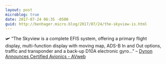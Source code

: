 ```yaml
---
layout: post
microblog: true
date: 2017-07-24 06:35 -0500
guid: http://benhager.micro.blog/2017/07/24/the-skyview-is.html
---
```

🛩 “The Skyview is a complete EFIS system, offering a primary flight display, multi-function display with moving map, ADS-B In and Out options, traffic and transponder and a back-up D10A electronic gyro…” – [Dynon Announces Certified Avionics - AVweb](https://www.avweb.com/avwebflash/news/Dynon-Announces-Certified-Avionics-229331-1.html)
